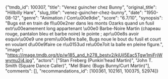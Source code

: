 {"tmdb_id": 100307, "title": "Venez guincher chez Bunny", "original_title": "Hillbilly Hare", "slug_title": "venez-guincher-chez-bunny", "date": "1950-08-12", "genre": "Animation / Com\u00e9die", "score": "6.7/10", "synopsis": "Bugs est en train de fl\u00e2ner dans les monts Ozarks quand un fusil extr\u00eamement long appartenant \u00e0 Barbe-Noire Martin (chapeau rouge, pantalon bleu et barbe noire) le pointe ; apr\u00e8s avoir esquiv\u00e9 une premi\u00e8re balle, Bugs noue le bout du fusil et court en voulant d\u00e9faire ce n\u0153ud re\u00e7oit la balle en pleine figure.", "image": "https://image.tmdb.org/t/p/w185_and_h278_bestv2/kjUjl5Eac5Tgw1miFrjWwymu2j4.jpg", "actors": ["Stan Freberg (Punkin'head Martin)", "John T. Smith (Square Dance Caller)", "Mel Blanc (Bugs Bunny/Curt Martin)"], "comments": [], "recommandations_id": [100361, 102161, 100375, 52974]}